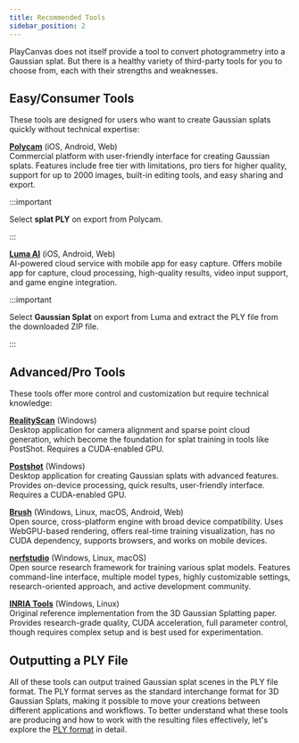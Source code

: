 ```yaml
---
title: Recommended Tools
sidebar_position: 2
---
```


PlayCanvas does not itself provide a tool to convert photogrammetry into a Gaussian splat. But there is a healthy variety of third-party tools for you to choose from, each with their strengths and weaknesses.

## Easy/Consumer Tools

These tools are designed for users who want to create Gaussian splats quickly without technical expertise:

[**Polycam**](https://poly.cam/) (iOS, Android, Web)  
Commercial platform with user-friendly interface for creating Gaussian splats. Features include free tier with limitations, pro tiers for higher quality, support for up to 2000 images, built-in editing tools, and easy sharing and export.

:::important

Select **splat PLY** on export from Polycam.

:::

[**Luma AI**](https://lumalabs.ai/app) (iOS, Android, Web)  
AI-powered cloud service with mobile app for easy capture. Offers mobile app for capture, cloud processing, high-quality results, video input support, and game engine integration.

:::important

Select **Gaussian Splat** on export from Luma and extract the PLY file from the downloaded ZIP file.

:::

## Advanced/Pro Tools

These tools offer more control and customization but require technical knowledge:

[**RealityScan**](https://www.realityscan.com/) (Windows)  
Desktop application for camera alignment and sparse point cloud generation, which become the foundation for splat training in tools like PostShot. Requires a CUDA-enabled GPU.

[**Postshot**](https://www.jawset.com/) (Windows)  
Desktop application for creating Gaussian splats with advanced features. Provides on-device processing, quick results, user-friendly interface. Requires a CUDA-enabled GPU.

[**Brush**](https://github.com/ArthurBrussee/brush) (Windows, Linux, macOS, Android, Web)  
Open source, cross-platform engine with broad device compatibility. Uses WebGPU-based rendering, offers real-time training visualization, has no CUDA dependency, supports browsers, and works on mobile devices.

[**nerfstudio**](https://docs.nerf.studio/) (Windows, Linux, macOS)  
Open source research framework for training various splat models. Features command-line interface, multiple model types, highly customizable settings, research-oriented approach, and active development community.

[**INRIA Tools**](https://repo-sam.inria.fr/fungraph/3d-gaussian-splatting/) (Windows, Linux)  
Original reference implementation from the 3D Gaussian Splatting paper. Provides research-grade quality, CUDA acceleration, full parameter control, though requires complex setup and is best used for experimentation.

## Outputting a PLY File

All of these tools can output trained Gaussian splat scenes in the PLY file format. The PLY format serves as the standard interchange format for 3D Gaussian Splats, making it possible to move your creations between different applications and workflows. To better understand what these tools are producing and how to work with the resulting files effectively, let's explore the [PLY format](ply-format.md) in detail.

